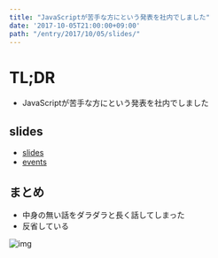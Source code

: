 ```yaml
---
title: "JavaScriptが苦手な方にという発表を社内でしました"
date: '2017-10-05T21:00:00+09:00'
path: "/entry/2017/10/05/slides/"
---
```

# TL;DR

- JavaScriptが苦手な方にという発表を社内でしました

## slides

- [slides](https://9renpoto.github.io/slides/json-response/)
- [events](https://uncovertruth.connpass.com/event/66341/)

## まとめ

- 中身の無い話をダラダラと長く話してしまった
- 反省している

![img](http://1.bp.blogspot.com/-UZ-zTvY7Qiw/VNH6mQx4fsI/AAAAAAAArTQ/v8f9UScSbkE/s800/ojigi_fukai.png)
